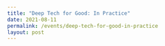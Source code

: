 ```yaml
---
title: "Deep Tech for Good: In Practice"
date: 2021-08-11
permalink: /events/deep-tech-for-good-in-practice
layout: post
---
```


